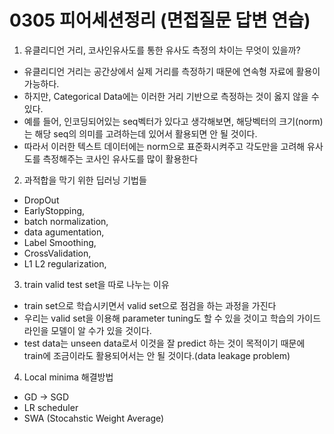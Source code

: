 # 0305 피어세션정리 (면접질문 답변 연습)

1. 유클리디언 거리, 코사인유사도를 통한 유사도 측정의 차이는 무엇이 있을까?

- 유클리디언 거리는 공간상에서 실제 거리를 측정하기 때문에 연속형 자료에 활용이 가능하다.
- 하지만, Categorical Data에는 이러한 거리 기반으로 측정하는 것이 옳지 않을 수 있다.
- 예를 들어, 인코딩되어있는 seq벡터가 있다고 생각해보면, 해당벡터의 크기(norm)는 해당 seq의 의미를 고려하는데 있어서 활용되면 안 될 것이다.
- 따라서 이러한 텍스트 데이터에는 norm으로 표준화시켜주고 각도만을 고려해 유사도를 측정해주는 코사인 유사도를 많이 활용한다



2. 과적합을 막기 위한 딥러닝 기법들

- DropOut
- EarlyStopping,
- batch normalization,
- data agumentation,
- Label Smoothing,
- CrossValidation,
- L1 L2 regularization,



3. train valid test set을 따로 나누는 이유

- train set으로 학습시키면서 valid set으로 점검을 하는 과정을 가진다
- 우리는 valid set을 이용해 parameter tuning도 할 수 있을 것이고 학습의 가이드라인을 모델이 알 수가 있을 것이다.
- test data는 unseen data로서 이것을 잘 predict 하는 것이 목적이기 때문에 train에 조금이라도 활용되어서는 안 될 것이다.(data leakage problem)



4. Local minima 해결방법

- GD -> SGD
- LR scheduler
- SWA (Stocahstic Weight Average)